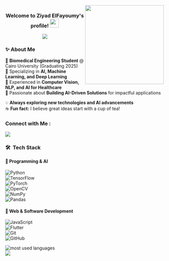 
<img width="250" align="right" src="https://c.tenor.com/_DOBjnGspYAAAAAM/code-coding.gif">



<h3 align="center">
  Welcome to Ziyad ElFayoumy's profile!
  <img src="https://media.giphy.com/media/hvRJCLFzcasrR4ia7z/giphy.gif" width="28">
</h3>

<!-- Typing SVG by DenverCoder1 - https://github.com/DenverCoder1/readme-typing-svg -->
<p align="center">
  <a href="https://github.com/DenverCoder1/readme-typing-svg"><img src="https://readme-typing-svg.herokuapp.com/?lines=Biomedical%20enginnering%20student;Always%20learn%20more&font=Fira%20Code&center=true&width=440&height=45&color=f75c7e&vCenter=true&size=22"></a>
</p> 

### ✨ **About Me**  
🔹 **Biomedical Engineering Student** @ Cairo University (Graduating 2025)  
🔹 Specializing in **AI, Machine Learning, and Deep Learning**  
🔹 Experienced in **Computer Vision, NLP, and AI for Healthcare**  
🔹 Passionate about **Building AI-Driven Solutions** for impactful applications  

💡 **Always exploring new technologies and AI advancements**  
☕ **Fun fact:** I believe great ideas start with a cup of tea!  

### Connect with Me :

<a href="https://www.linkedin.com/in/ziyad-el-fayoumy" target="_blank">
  <img src="https://img.shields.io/badge/-Ziyad%20ElFayoumy-0077B5?style=for-the-badge&logo=Linkedin&logoColor=white"/>
</a>



### 🛠 &nbsp;Tech Stack

#### **🔹 Programming & AI**  
![Python](https://img.shields.io/badge/-Python-05122A?style=flat&logo=python)  
![TensorFlow](https://img.shields.io/badge/-TensorFlow-05122A?style=flat&logo=tensorflow)  
![PyTorch](https://img.shields.io/badge/-PyTorch-05122A?style=flat&logo=pytorch)  
![OpenCV](https://img.shields.io/badge/-OpenCV-05122A?style=flat&logo=opencv)  
![NumPy](https://img.shields.io/badge/-NumPy-05122A?style=flat&logo=numpy)  
![Pandas](https://img.shields.io/badge/-Pandas-05122A?style=flat&logo=pandas)  

#### **🔹 Web & Software Development**  
![JavaScript](https://img.shields.io/badge/-JavaScript-05122A?style=flat&logo=javascript)  
![Flutter](https://img.shields.io/badge/-Flutter-05122A?style=flat&logo=flutter)  
![Git](https://img.shields.io/badge/-Git-05122A?style=flat&logo=git)  
![GitHub](https://img.shields.io/badge/-GitHub-05122A?style=flat&logo=github)&nbsp;



<img align="left" src="https://github-readme-stats.vercel.app/api/top-langs?username=Ziyad-HF&show_icons=true&locale=en&layout=compact&theme=radical" alt="most used languages" />
<br>
<a href="https://komarev.com/ghpvc/?username=Ziyad-HF&style=for-the-badge">
    <img src="https://komarev.com/ghpvc/?username=yZiyad-HF&style=for-the-badge">
</a>
